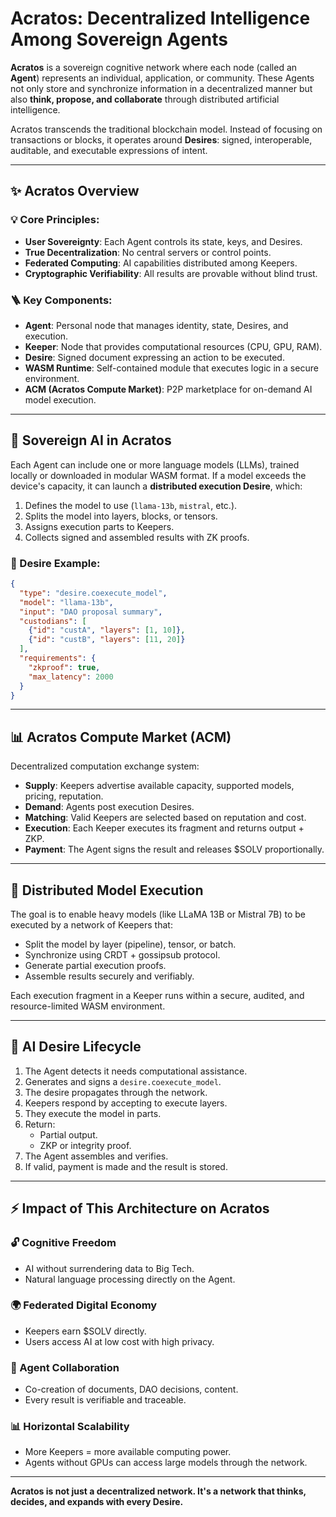 # Acratos: Decentralized Intelligence Among Sovereign Agents

**Acratos** is a sovereign cognitive network where each node (called an **Agent**) represents an individual, application, or community. These Agents not only store and synchronize information in a decentralized manner but also **think, propose, and collaborate** through distributed artificial intelligence.

Acratos transcends the traditional blockchain model. Instead of focusing on transactions or blocks, it operates around **Desires**: signed, interoperable, auditable, and executable expressions of intent.

---

## ✨ Acratos Overview

### 💡 Core Principles:

* **User Sovereignty**: Each Agent controls its state, keys, and Desires.
* **True Decentralization**: No central servers or control points.
* **Federated Computing**: AI capabilities distributed among Keepers.
* **Cryptographic Verifiability**: All results are provable without blind trust.

### 🪜 Key Components:

* **Agent**: Personal node that manages identity, state, Desires, and execution.
* **Keeper**: Node that provides computational resources (CPU, GPU, RAM).
* **Desire**: Signed document expressing an action to be executed.
* **WASM Runtime**: Self-contained module that executes logic in a secure environment.
* **ACM (Acratos Compute Market)**: P2P marketplace for on-demand AI model execution.

---

## 🤖 Sovereign AI in Acratos

Each Agent can include one or more language models (LLMs), trained locally or downloaded in modular WASM format. If a model exceeds the device's capacity, it can launch a **distributed execution Desire**, which:

1. Defines the model to use (`llama-13b`, `mistral`, etc.).
2. Splits the model into layers, blocks, or tensors.
3. Assigns execution parts to Keepers.
4. Collects signed and assembled results with ZK proofs.

### 📲 Desire Example:

```json
{
  "type": "desire.coexecute_model",
  "model": "llama-13b",
  "input": "DAO proposal summary",
  "custodians": [
    {"id": "custA", "layers": [1, 10]},
    {"id": "custB", "layers": [11, 20]}
  ],
  "requirements": {
    "zkproof": true,
    "max_latency": 2000
  }
}
```

---

## 📊 Acratos Compute Market (ACM)

Decentralized computation exchange system:

* **Supply**: Keepers advertise available capacity, supported models, pricing, reputation.
* **Demand**: Agents post execution Desires.
* **Matching**: Valid Keepers are selected based on reputation and cost.
* **Execution**: Each Keeper executes its fragment and returns output + ZKP.
* **Payment**: The Agent signs the result and releases \$SOLV proportionally.

---

## 🌌 Distributed Model Execution

The goal is to enable heavy models (like LLaMA 13B or Mistral 7B) to be executed by a network of Keepers that:

* Split the model by layer (pipeline), tensor, or batch.
* Synchronize using CRDT + gossipsub protocol.
* Generate partial execution proofs.
* Assemble results securely and verifiably.

Each execution fragment in a Keeper runs within a secure, audited, and resource-limited WASM environment.

---

## 🚀 AI Desire Lifecycle

1. The Agent detects it needs computational assistance.
2. Generates and signs a `desire.coexecute_model`.
3. The desire propagates through the network.
4. Keepers respond by accepting to execute layers.
5. They execute the model in parts.
6. Return:
   * Partial output.
   * ZKP or integrity proof.
7. The Agent assembles and verifies.
8. If valid, payment is made and the result is stored.

---

## ⚡ Impact of This Architecture on Acratos

### 🔓 Cognitive Freedom

* AI without surrendering data to Big Tech.
* Natural language processing directly on the Agent.

### 🌍 Federated Digital Economy

* Keepers earn \$SOLV directly.
* Users access AI at low cost with high privacy.

### 🤝 Agent Collaboration

* Co-creation of documents, DAO decisions, content.
* Every result is verifiable and traceable.

### 📊 Horizontal Scalability

* More Keepers = more available computing power.
* Agents without GPUs can access large models through the network.

---

**Acratos is not just a decentralized network. It's a network that thinks, decides, and expands with every Desire.**
